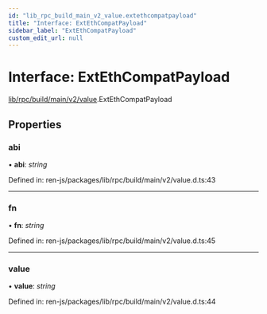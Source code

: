 ```yaml
---
id: "lib_rpc_build_main_v2_value.extethcompatpayload"
title: "Interface: ExtEthCompatPayload"
sidebar_label: "ExtEthCompatPayload"
custom_edit_url: null
---
```


# Interface: ExtEthCompatPayload

[lib/rpc/build/main/v2/value](../modules/lib_rpc_build_main_v2_value.md).ExtEthCompatPayload

## Properties

### abi

• **abi**: *string*

Defined in: ren-js/packages/lib/rpc/build/main/v2/value.d.ts:43

___

### fn

• **fn**: *string*

Defined in: ren-js/packages/lib/rpc/build/main/v2/value.d.ts:45

___

### value

• **value**: *string*

Defined in: ren-js/packages/lib/rpc/build/main/v2/value.d.ts:44
